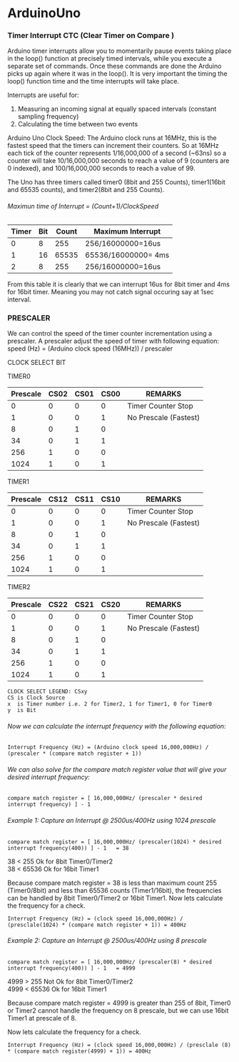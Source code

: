 # ArduinoUno

### Timer Interrupt CTC (Clear Timer on Compare )

Arduino timer interrupts allow you to momentarily pause events taking place in the loop() function at precisely timed intervals, while you execute a separate set of commands.  Once these commands are done the Arduino picks up again where it was in the loop(). It is very important the timing the loop() function time and the time interrupts will take place.

 Interrupts are useful for:
 1. Measuring an incoming signal at equally spaced intervals (constant sampling frequency)
 2. Calculating the time between two events
 
Arduino Uno Clock Speed:
The Arduino clock runs at 16MHz, this is the fastest speed that the timers can increment their counters.
So at  16MHz each tick of the counter represents 1/16,000,000 of a second (~63ns) so a counter will take 10/16,000,000 seconds to reach a value of 9 (counters are 0 indexed), and 100/16,000,000 seconds to reach a value of 99.

The Uno has three timers called timer0 (8bit and 255 Counts), timer1(16bit and 65535 counts), and timer2(8bit and 255 Counts). 

###### Maximun time of Interrupt  = (Count+1)/ClockSpeed

Timer  | Bit |  Count |  Maximum Interrupt |    
-------|-----|--------|--------------------|    
 0     |  8  |  255   |   256/16000000=16us|    
 1     | 16  | 65535  | 65536/16000000= 4ms|
 2     |  8  |  255   |   256/16000000=16us| 
 
From this table it is clearly that we can interrupt 16us for 8bit timer and 4ms for 16bit timer. Meaning you may not catch signal occuring say at 1sec interval.


### PRESCALER
We can control the speed of the timer counter incrementation using a prescaler.  A prescaler adjust the speed of timer with following equation: speed (Hz) = (Arduino clock speed (16MHz)) / prescaler

CLOCK SELECT BIT

TIMER0    

Prescale  | CS02 |CS01 |CS00 |REMARKS                  |         
----------|------|-----|-----|-------------------------|
 0        |   0  |  0  |  0  |  Timer Counter Stop     |     
 1        |   0  |  0  |  1  |  No Prescale (Fastest)  | 
 8        |   0  |  1  |  0  |                         |
 34       |   0  |  1  |  1  |                         | 
 256      |   1  |  0  |  0  |                         |  
 1024     |   1  |  0  |  1  |                         | 
 
 TIMER1    

Prescale  | CS12 |CS11 |CS10 |REMARKS                  |         
----------|------|-----|-----|-------------------------|
 0        |   0  |  0  |  0  |  Timer Counter Stop     |     
 1        |   0  |  0  |  1  |  No Prescale (Fastest)  | 
 8        |   0  |  1  |  0  |                         |
 34       |   0  |  1  |  1  |                         | 
 256      |   1  |  0  |  0  |                         |  
 1024     |   1  |  0  |  1  |                         | 

 TIMER2    

Prescale  | CS22 |CS21 |CS20 |REMARKS                  |         
----------|------|-----|-----|-------------------------|
 0        |   0  |  0  |  0  |  Timer Counter Stop     |     
 1        |   0  |  0  |  1  |  No Prescale (Fastest)  | 
 8        |   0  |  1  |  0  |                         |
 34       |   0  |  1  |  1  |                         | 
 256      |   1  |  0  |  0  |                         |  
 1024     |   1  |  0  |  1  |                         |
 

```
CLOCK SELECT LEGEND: CSxy
CS is Clock Source
x  is Timer number i.e. 2 for Timer2, 1 for Timer1, 0 for Timer0 
y  is Bit
```


###### Now we can calculate the interrupt frequency with the following equation:
`Interrupt Frequency (Hz) = (Arduino clock speed 16,000,000Hz) / (prescaler * (compare match register + 1))`

###### We can also solve for the compare match register value that will give your desired interrupt frequency:
`compare match register = [ 16,000,000Hz/ (prescaler * desired interrupt frequency) ] - 1`

###### Example 1: Capture an Interrupt @ 2500us/400Hz using 1024 prescale

`compare match register = [ 16,000,000Hz/ (prescaler(1024) * desired interrupt frequency(400)) ] - 1   = 38`

38 < 255   Ok for 8bit Timer0/Timer2  
38 < 65536 Ok for 16bit Timer1

Because compare match register = 38 is less than maximum count 255 (Timer0/8bit) and less than 65536 counts (Timer1/16bit),
the frequencies can be handled by 8bit Timer0/Timer2 or 16bit Timer1. Now lets calculate the frequency for a check.

`Interrupt Frequency (Hz) = (clock speed 16,000,000Hz) / (presclale(1024) * (compare match register + 1)) = 400Hz`

###### Example 2: Capture an Interrupt @ 2500us/400Hz using 8 prescale

`compare match register = [ 16,000,000Hz/ (prescaler(8) * desired interrupt frequency(400)) ] - 1   = 4999`

4999 > 255   Not Ok for 8bit Timer0/Timer2  
4999 < 65536 Ok for 16bit Timer1

Because compare match register = 4999 is greater than 255 of 8bit, Timer0 or Timer2 cannot handle the frequency on 8 prescale, but we can use 16bit Timer1 at prescale of 8.

Now lets calculate the frequency for a check.

`Interrupt Frequency (Hz) = (clock speed 16,000,000Hz) / (presclale (8) * (compare match register(4999) + 1)) = 400Hz`
 
 
